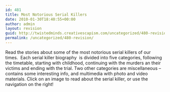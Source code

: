 ```yaml
---
id: 481
title: Most Notorious Serial Killers
date: 2010-01-30T18:40:55+00:00
author: admin
layout: revision
guid: http://twistedminds.creativescapism.com/uncategorized/480-revision/
permalink: /uncategorized/480-revision/
---
```

<p class="dropcap-first">
  Read the stories about some of the most notorious serial killers of our times.  Each serial killer biography  is divided into five categories, following the timetable, starting with childhood, continuing with the murders an their victims and ending with the trial. Two other categories are miscellaneous &#8211; contains some interesting info, and multimedia with photo and video materials. Click on an image to read about the serial killer, or use the navigation on the right!
</p>